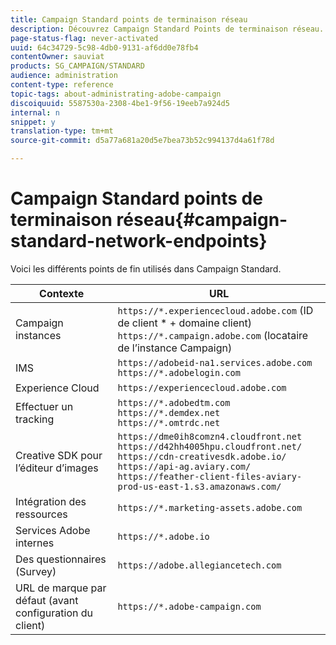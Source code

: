 ```yaml
---
title: Campaign Standard points de terminaison réseau
description: Découvrez Campaign Standard Points de terminaison réseau.
page-status-flag: never-activated
uuid: 64c34729-5c98-4db0-9131-af6dd0e78fb4
contentOwner: sauviat
products: SG_CAMPAIGN/STANDARD
audience: administration
content-type: reference
topic-tags: about-administrating-adobe-campaign
discoiquuid: 5587530a-2308-4be1-9f56-19eeb7a924d5
internal: n
snippet: y
translation-type: tm+mt
source-git-commit: d5a77a681a20d5e7bea73b52c994137d4a61f78d

---
```



# Campaign Standard points de terminaison réseau{#campaign-standard-network-endpoints}

Voici les différents points de fin utilisés dans Campaign Standard.

| Contexte | URL |
|--- |--- |
| Campaign instances | `https://*.experiencecloud.adobe.com` (ID de client * + domaine client)<br>`https://*.campaign.adobe.com` (locataire de l’instance Campaign) |
| IMS | `https://adobeid-na1.services.adobe.com`<br>`https://*.adobelogin.com` |
| Experience Cloud | `https://experiencecloud.adobe.com` |
| Effectuer un tracking | `https://*.adobedtm.com`<br>`https://*.demdex.net`<br>`https://*.omtrdc.net` |
| Creative SDK pour l’éditeur d’images | `https://dme0ih8comzn4.cloudfront.net`<br>`https://d42hh4005hpu.cloudfront.net/`<br>`https://cdn-creativesdk.adobe.io/`<br>`https://api-ag.aviary.com/`<br>`https://feather-client-files-aviary-prod-us-east-1.s3.amazonaws.com/` |
| Intégration des ressources | `https://*.marketing-assets.adobe.com` |
| Services Adobe internes | `https://*.adobe.io` |
| Des questionnaires (Survey) | `https://adobe.allegiancetech.com` |
| URL de marque par défaut (avant configuration du client) | `https://*.adobe-campaign.com` |

